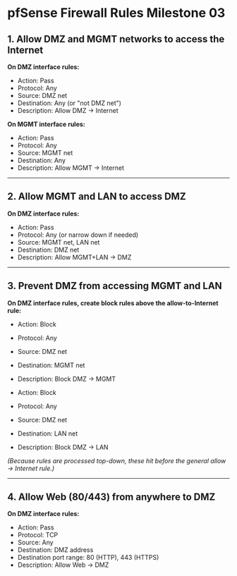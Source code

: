 









# pfSense Firewall Rules Milestone 03

## 1. Allow DMZ and MGMT networks to access the Internet

**On DMZ interface rules:**
- Action: Pass  
- Protocol: Any  
- Source: DMZ net  
- Destination: Any (or "not DMZ net")  
- Description: Allow DMZ → Internet  

**On MGMT interface rules:**
- Action: Pass  
- Protocol: Any  
- Source: MGMT net  
- Destination: Any  
- Description: Allow MGMT → Internet  

---

## 2. Allow MGMT and LAN to access DMZ

**On DMZ interface rules:**
- Action: Pass  
- Protocol: Any (or narrow down if needed)  
- Source: MGMT net, LAN net  
- Destination: DMZ net  
- Description: Allow MGMT+LAN → DMZ  


---

## 3. Prevent DMZ from accessing MGMT and LAN

**On DMZ interface rules, create block rules above the allow-to-Internet rule:**

- Action: Block  
- Protocol: Any  
- Source: DMZ net  
- Destination: MGMT net  
- Description: Block DMZ → MGMT  

- Action: Block  
- Protocol: Any  
- Source: DMZ net  
- Destination: LAN net  
- Description: Block DMZ → LAN  

*(Because rules are processed top-down, these hit before the general allow → Internet rule.)*

---

## 4. Allow Web (80/443) from anywhere to DMZ

**On DMZ interface rules:**
- Action: Pass  
- Protocol: TCP  
- Source: Any  
- Destination: DMZ address  
- Destination port range: 80 (HTTP), 443 (HTTPS)  
- Description: Allow Web → DMZ  



